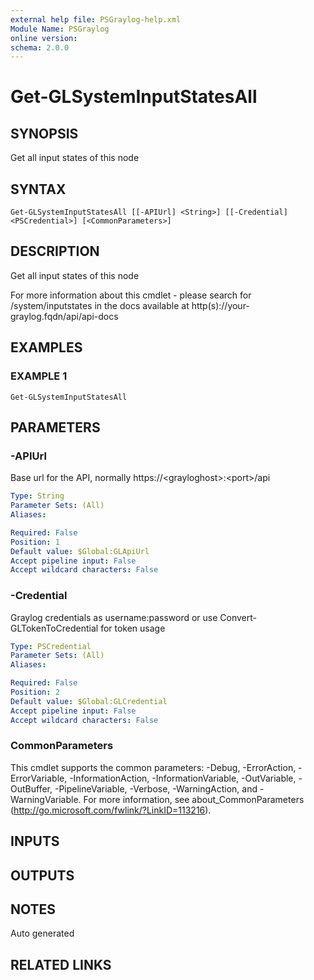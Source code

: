 ```yaml
---
external help file: PSGraylog-help.xml
Module Name: PSGraylog
online version:
schema: 2.0.0
---
```


# Get-GLSystemInputStatesAll

## SYNOPSIS
Get all input states of this node

## SYNTAX

```
Get-GLSystemInputStatesAll [[-APIUrl] <String>] [[-Credential] <PSCredential>] [<CommonParameters>]
```

## DESCRIPTION
Get all input states of this node


For more information about this cmdlet - please search for /system/inputstates in the docs available at http(s)://your-graylog.fqdn/api/api-docs

## EXAMPLES

### EXAMPLE 1
```
Get-GLSystemInputStatesAll
```

## PARAMETERS

### -APIUrl
Base url for the API, normally https://\<grayloghost\>:\<port\>/api

```yaml
Type: String
Parameter Sets: (All)
Aliases:

Required: False
Position: 1
Default value: $Global:GLApiUrl
Accept pipeline input: False
Accept wildcard characters: False
```

### -Credential
Graylog credentials as username:password or use Convert-GLTokenToCredential for token usage

```yaml
Type: PSCredential
Parameter Sets: (All)
Aliases:

Required: False
Position: 2
Default value: $Global:GLCredential
Accept pipeline input: False
Accept wildcard characters: False
```

### CommonParameters
This cmdlet supports the common parameters: -Debug, -ErrorAction, -ErrorVariable, -InformationAction, -InformationVariable, -OutVariable, -OutBuffer, -PipelineVariable, -Verbose, -WarningAction, and -WarningVariable. For more information, see about_CommonParameters (http://go.microsoft.com/fwlink/?LinkID=113216).

## INPUTS

## OUTPUTS

## NOTES
Auto generated

## RELATED LINKS

